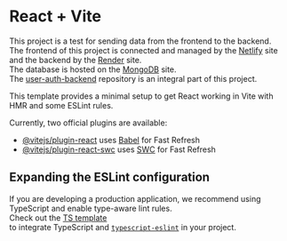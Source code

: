 # React + Vite
 
This project is a test for sending data from the frontend to the backend.
<br>
The frontend of this project is connected and managed by the [Netlify](https://www.netlify.com/) site
<br>
and the backend by the [Render](https://www.render.com/) site. 
<br>
The database is hosted on the [MongoDB](https://www.mongodb.com/) site. 
<br>
The [user-auth-backend](https://github.com/stecavalli/user-auth-backend) repository is an integral part of this project.
<br>

This template provides a minimal setup to get React working in Vite with HMR and some ESLint rules.
<br>

Currently, two official plugins are available:

- [@vitejs/plugin-react](https://github.com/vitejs/vite-plugin-react/blob/main/packages/plugin-react/README.md) uses [Babel](https://babeljs.io/) for Fast Refresh
- [@vitejs/plugin-react-swc](https://github.com/vitejs/vite-plugin-react-swc) uses [SWC](https://swc.rs/) for Fast Refresh

## Expanding the ESLint configuration

If you are developing a production application, we recommend using TypeScript and enable type-aware lint rules. 
<br>
Check out the [TS template](https://github.com/vitejs/vite/tree/main/packages/create-vite/template-react-ts)
<br>
to integrate TypeScript and [`typescript-eslint`](https://typescript-eslint.io) in your project.
